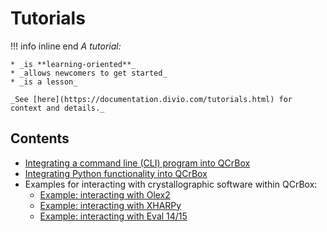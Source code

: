 # Tutorials

!!! info inline end
    _A tutorial:_

    * _is **learning-oriented**_
    * _allows newcomers to get started_
    * _is a lesson_

    _See [here](https://documentation.divio.com/tutorials.html) for context and details._

## Contents

 - [Integrating a command line (CLI) program into QCrBox](wrap_external_command.md)
 - [Integrating Python functionality into QCrBox](wrap_python_command.md)
 - Examples for interacting with crystallographic software within QCrBox:
     - [Example: interacting with Olex2](examples/example_olex2.ipynb)
     - [Example: interacting with XHARPy](examples/example_xharpy.ipynb)
     - [Example: interacting with Eval 14/15](examples/example_eval.ipynb)
